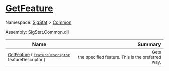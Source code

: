# [GetFeature](./Signature-100663438.md)

Namespace: [SigStat]() > [Common](./../README.md)

Assembly: SigStat.Common.dll

| Name | Summary  |
| ------| -----------:|
| <sub>[GetFeature](./Signature-100663438.md) ( [`FeatureDescriptor`](./../FeatureDescriptor.md) featureDescriptor )</sub> | <img width=225/><sub>Gets the specified feature. This is the preferred way.</sub>
